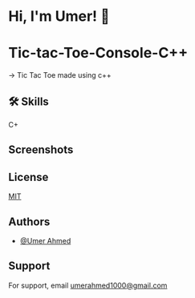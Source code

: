 
# Hi, I'm Umer! 👋

# Tic-tac-Toe-Console-C++
-> Tic Tac Toe made using c++

## 🛠 Skills
C+


## Screenshots




## License

[MIT](https://choosealicense.com/licenses/mit/)


## Authors

- [@Umer Ahmed](https://www.github.com/imumer12)


## Support

For support, email umerahmed1000@gmail.com
